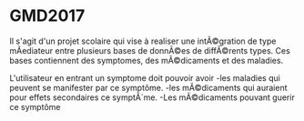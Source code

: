 # GMD2017

Il s'agit d'un projet scolaire qui vise à realiser une intÃ©gration de type mÃediateur entre plusieurs bases de donnÃ©es de diffÃ©rents types.
Ces bases contiennent des symptomes, des mÃ©dicaments et des maladies.

L'utilisateur en entrant un symptome doit pouvoir avoir 
-les maladies qui peuvent se manifester par ce symptôme.
-les mÃ©dicaments qui auraient pour effets secondaires ce symptÃ´me.
-Les mÃ©dicaments pouvant guerir ce symptôme
